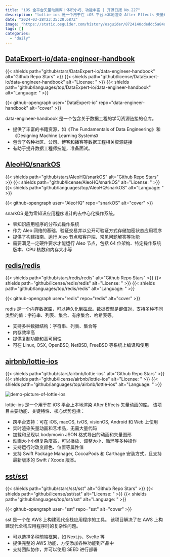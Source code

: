 ```yaml
---
title: "iOS 全平台矢量动画库：体积小巧、功能丰富 | 开源日报 No.227"
description: "lottie-ios 是一个用于在 iOS 平台上本地渲染 After Effects 矢量动画的库"
date: "2024-03-28T23:35:20.687Z"
image: "https://static.osguider.com/history/osguider/8724140cdeddc5a84a04bb60953a4093.png"
tags: []
categories:
  - "daily"
---
```


## [DataExpert-io/data-engineer-handbook](https://github.com/DataExpert-io/data-engineer-handbook)

{{< shields path="github/stars/DataExpert-io/data-engineer-handbook" alt="Github Repo Stars" >}} {{< shields path="github/license/DataExpert-io/data-engineer-handbook" alt="License: " >}} {{< shields path="github/languages/top/DataExpert-io/data-engineer-handbook" alt="Language: " >}}

{{< github-opengraph user="DataExpert-io" repo="data-engineer-handbook" alt="cover" >}}

data-engineer-handbook 是一个包含关于数据工程的学习资源链接的仓库。

- 提供了丰富的书籍资源，如《The Fundamentals of Data Engineering》和《Designing Machine Learning Systems》
- 包含了各种社区、公司、博客和播客等数据工程相关资源链接
- 有助于提升数据工程师技能，准备面试。
  
## [AleoHQ/snarkOS](https://github.com/AleoHQ/snarkOS)

{{< shields path="github/stars/AleoHQ/snarkOS" alt="Github Repo Stars" >}} {{< shields path="github/license/AleoHQ/snarkOS" alt="License: " >}} {{< shields path="github/languages/top/AleoHQ/snarkOS" alt="Language: " >}}

{{< github-opengraph user="AleoHQ" repo="snarkOS" alt="cover" >}}

snarkOS 是为零知识应用程序设计的去中心化操作系统。

- 零知识应用程序的分布式操作系统
- 作为 Aleo 网络的基础，验证交易并以公开可验证方式存储加密状态应用程序
- 提供了构建指南、运行 Aleo 节点和客户端、常见问题解答等功能
- 需要满足一定硬件要求才能运行 Aleo 节点，包括 64 位架构、特定操作系统版本、CPU 核数和内存大小等
  
## [redis/redis](https://github.com/redis/redis)

{{< shields path="github/stars/redis/redis" alt="Github Repo Stars" >}} {{< shields path="github/license/redis/redis" alt="License: " >}} {{< shields path="github/languages/top/redis/redis" alt="Language: " >}}

{{< github-opengraph user="redis" repo="redis" alt="cover" >}}

redis 是一个内存数据库，可以持久化到磁盘。数据模型是键值对，支持多种不同类型的值：字符串、列表、集合、有序集合、哈希表等。

- 支持多种数据结构：字符串、列表、集合等
- 内存效率高
- 提供复制功能和高可用性
- 可在 Linux, OSX, OpenBSD, NetBSD, FreeBSD 等系统上编译和使用
  
## [airbnb/lottie-ios](https://github.com/airbnb/lottie-ios)

{{< shields path="github/stars/airbnb/lottie-ios" alt="Github Repo Stars" >}} {{< shields path="github/license/airbnb/lottie-ios" alt="License: " >}} {{< shields path="github/languages/top/airbnb/lottie-ios" alt="Language: " >}}

![demo-picture-of-lottie-ios](https://static.osguider.com/subject/github/airbnb/lottie-ios/06dc5c3f51576ee9c8895bf0324c6594.gif)

lottie-ios 是一个用于在 iOS 平台上本地渲染 After Effects 矢量动画的库。
该项目主要功能、关键特性、核心优势包括：

- 跨平台支持：可在 iOS, macOS, tvOS, visionOS, Android 和 Web 上使用
- 实时渲染矢量动画和艺术品，无需大量代码
- 加载和呈现以 bodymovin JSON 格式导出的动画和矢量图形
- 动画大小小但复杂度高，可以播放、调整大小、循环等多种操作
- 支持运行时改变颜色、位置等属性值
- 支持 Swift Package Manager, CocoaPods 和 Carthage 安装方式，且支持最新版本的 Swift / Xcode 版本。
  
## [sst/sst](https://github.com/sst/sst)

{{< shields path="github/stars/sst/sst" alt="Github Repo Stars" >}} {{< shields path="github/license/sst/sst" alt="License: " >}} {{< shields path="github/languages/top/sst/sst" alt="Language: " >}}

{{< github-opengraph user="sst" repo="sst" alt="cover" >}}

sst 是一个在 AWS 上构建现代全栈应用程序的工具。
该项目解决了在 AWS 上构建现代全栈应用程序时的复杂性问题。

- 可以选择多种前端框架，如 Next.js、Svelte 等
- 提供完整的 AWS 功能，方便添加各种功能到产品中
- 支持团队协作，并可以使用 SEED 进行部署
  
